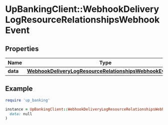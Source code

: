 # UpBankingClient::WebhookDeliveryLogResourceRelationshipsWebhookEvent

## Properties

| Name | Type | Description | Notes |
| ---- | ---- | ----------- | ----- |
| **data** | [**WebhookDeliveryLogResourceRelationshipsWebhookEventData**](WebhookDeliveryLogResourceRelationshipsWebhookEventData.md) |  |  |

## Example

```ruby
require 'up_banking'

instance = UpBankingClient::WebhookDeliveryLogResourceRelationshipsWebhookEvent.new(
  data: null
)
```

